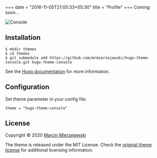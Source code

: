 +++
date = "2016-11-05T21:05:33+05:30"
title = "Profile"
+++
Coming soon...

![Console](https://github.com/mrmierzejewski/hugo-theme-console/blob/master/images/preview.png?raw=true)
<!-- I’m a junior undergraduate student studying Computer Science in  [Huazhong University of Science and Technology(HUST)](http://english.hust.edu.cn/). I’m expected to graduate in 2022.

## Experience

Coming soon...



## Skill

- Programming Language: C, C++, Python, Java
- Framework: Pytorch, Tensorflow
- Platform: Windows, Linux
- Others: LaTeX, Markdown, Git...


## Core Curriculum

Data Structure and Algorithm, Numerical Analysis, Machine Learning, Big Data Analyzing, Operating System, Computer Networks, principles of computer composition...
<details>
<summary>Course Project</summary>

* Classification and analysis of Chinese text
* A binary Sudoku solver based on SAT, which belongs to the NP-hard problem
* Data Mine

</details>

&emsp;

## Award

Freshman Scholarship, *2019*

Scholarship for Self-improvemed, *2019*、*2020*

-->

## Installation

```
$ mkdir themes
$ cd themes
$ git submodule add https://github.com/mrmierzejewski/hugo-theme-console.git hugo-theme-console
```
    
See the [Hugo documentation](https://gohugo.io/themes/installing/) for more information.

## Configuration

Set theme parameter in your config file:

```
theme = "hugo-theme-console"
```

## License

Copyright © 2020 [Marcin Mierzejewski](https://mrmierzejewski.com/)

The theme is released under the MIT License. Check the [original theme license](https://github.com/panr/hugo-theme-terminal/blob/master/LICENSE.md) for additional licensing information.
